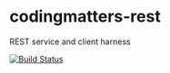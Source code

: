 # codingmatters-rest
REST service and client harness

[![Build Status](https://travis-ci.org/flexiooss/codingmatters-rest.svg?branch=master)](https://travis-ci.org/flexiooss/codingmatters-rest)
